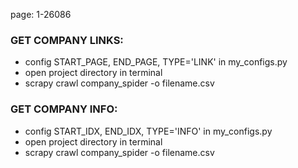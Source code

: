 

page: 1-26086

### GET COMPANY LINKS:
- config START_PAGE, END_PAGE, TYPE='LINK' in my_configs.py
- open project directory in terminal
- scrapy crawl company_spider -o filename.csv


### GET COMPANY INFO:
- config START_IDX, END_IDX, TYPE='INFO' in my_configs.py
- open project directory in terminal
- scrapy crawl company_spider -o filename.csv
